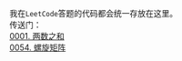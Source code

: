 我在`LeetCode`答题的代码都会统一存放在这里。<br/>
传送门：<br/>
[0001. 两数之和](https://github.com/FengHaiTongLuo/LeetCode4Swift/blob/main/1.%20Two%20Sum)<br/>
[0054. 螺旋矩阵](https://github.com/FengHaiTongLuo/LeetCode4Swift/blob/main/54.%20Spiral%20Matrix.swift)


